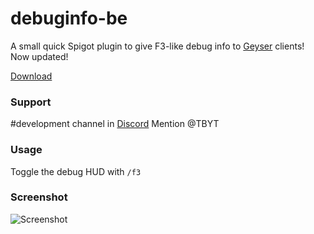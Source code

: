 # debuginfo-be
A small quick Spigot plugin to give F3-like debug info to [Geyser](https://github.com/GeyserMC/Geyser) clients!
Now updated!

[Download](https://github.com/TBYT/debuginfo-be/releases/latest)

### Support
#development channel in [Discord](https://discord.geysermc.org/) 
Mention @TBYT

### Usage

Toggle the debug HUD with `/f3`

### Screenshot 

![Screenshot](https://user-images.githubusercontent.com/48810871/201893669-947f5f49-a0f0-4baf-af61-4dfc7a137ba3.JPG)
